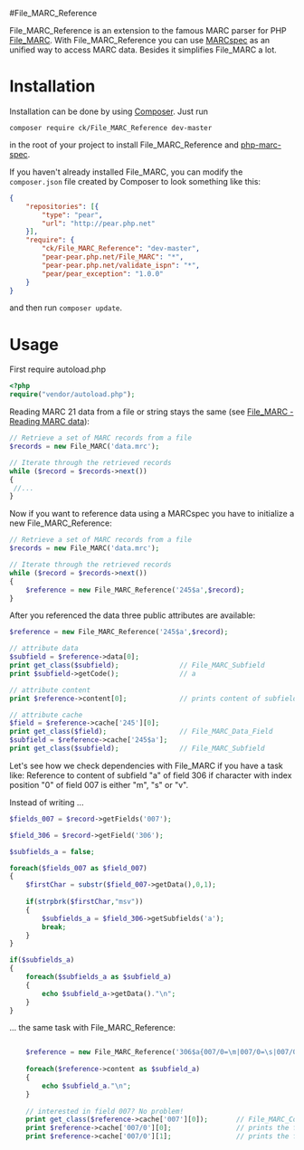 #File_MARC_Reference

File_MARC_Reference is an extension to the famous MARC parser for PHP [File_MARC](http://pear.php.net/package/File_MARC). With File_MARC_Reference you can use [MARCspec](http://marcspec.github.io/MARCspec) as an unified way to access MARC data. Besides it simplifies File_MARC a lot. 

# Installation

Installation can be done by using [Composer](https://getcomposer.org/doc/00-intro.md). Just run

    composer require ck/File_MARC_Reference dev-master

in the root of your project to install File_MARC_Reference and [php-marc-spec](https://github.com/MARCspec/php-marc-spec).

If you haven't already installed File_MARC, you can modify the `composer.json` file created by Composer to
look something like this:

```json
{
    "repositories": [{
        "type": "pear",
        "url": "http://pear.php.net"
    }],
    "require": {
        "ck/File_MARC_Reference": "dev-master",
        "pear-pear.php.net/File_MARC": "*",
        "pear-pear.php.net/validate_ispn": "*",
        "pear/pear_exception": "1.0.0"
    }
}
```

and then run `composer update`.

# Usage

First require autoload.php

```php
<?php
require("vendor/autoload.php");
```

Reading MARC 21 data from a file or string stays the same (see [File_MARC - Reading MARC data](http://pear.php.net/manual/en/package.fileformats.file-marc.reading.php)):

```php
// Retrieve a set of MARC records from a file
$records = new File_MARC('data.mrc');

// Iterate through the retrieved records
while ($record = $records->next())
{
 //...
}
```

Now if you want to reference data using a MARCspec you have to initialize a new File_MARC_Reference:

```php
// Retrieve a set of MARC records from a file
$records = new File_MARC('data.mrc');

// Iterate through the retrieved records
while ($record = $records->next())
{
    $reference = new File_MARC_Reference('245$a',$record);
}
```

After you referenced the data three public attributes are available:

```php
$reference = new File_MARC_Reference('245$a',$record);

// attribute data
$subfield = $reference->data[0];
print get_class($subfield);               // File_MARC_Subfield
print $subfield->getCode();               // a

// attribute content
print $reference->content[0];             // prints content of subfield a of field 245

// attribute cache
$field = $reference->cache['245'][0];
print get_class($field);                  // File_MARC_Data_Field
$subfield = $reference->cache['245$a'];
print get_class($subfield);               // File_MARC_Subfield
```

Let's see how we check dependencies with File_MARC if you have a task like: Reference to content of subfield "a" of field 306 if character with index position "0" of field 007 is either "m", "s" or "v".

Instead of writing ...

```php
$fields_007 = $record->getFields('007');

$field_306 = $record->getField('306');

$subfields_a = false;

foreach($fields_007 as $field_007)
{
    $firstChar = substr($field_007->getData(),0,1);
    
    if(strpbrk($firstChar,"msv"))
    {
        $subfields_a = $field_306->getSubfields('a');
        break;
    }
}

if($subfields_a)
{
    foreach($subfields_a as $subfield_a)
    {
        echo $subfield_a->getData()."\n";
    }
}

```

 ... the same task with File_MARC_Reference:

```php

    $reference = new File_MARC_Reference('306$a{007/0=\m|007/0=\s|007/0=\v}',$record);
    
    foreach($reference->content as $subfield_a)
    {
        echo $subfield_a."\n";
    }
    
    // interested in field 007? No problem!
    print get_class($reference->cache['007'][0]);       // File_MARC_Control_Field
    print $reference->cache['007/0'][0];                // prints the first char of first 007 field
    print $reference->cache['007/0'][1];                // prints the first char of second 007 field
```


